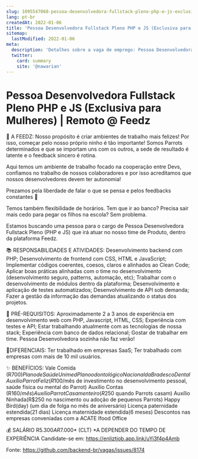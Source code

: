 ```yaml
---
slug: 1095547068-pessoa-desenvolvedora-fullstack-pleno-php-e-js-exclusiva-para-mulheres-remoto-at-feedz
lang: pt-br
createdAt: 2022-01-06
title: 'Pessoa Desenvolvedora Fullstack Pleno PHP e JS (Exclusiva para Mulheres) | Remoto @ Feedz - Vaga de Emprego'
sitemap:
  lastModified: 2022-01-06
meta:
  description: 'Detalhes sobre a vaga de emprego: Pessoa Desenvolvedora Fullstack Pleno PHP e JS (Exclusiva para Mulheres) | Remoto @ Feedz'
  twitter:
    card: summary
    site: '@nawarian'
---
```


# Pessoa Desenvolvedora Fullstack Pleno PHP e JS (Exclusiva para Mulheres) | Remoto @ Feedz

🚀 A FEEDZ:
Nosso propósito é criar ambientes de trabalho mais felizes! Por isso, começar pelo nosso próprio ninho é tão importante! Somos Parrots determinados e que se importam uns com os outros, a sede de resultado é latente e o feedback sincero é rotina.

Aqui temos um ambiente de trabalho focado na cooperação entre Devs, confiamos no trabalho de nossos colaboradores e por isso acreditamos que nossos desenvolvedores devem ter autonomia!

Prezamos pela liberdade de falar o que se pensa e pelos feedbacks constantes 💙

Temos também flexibilidade de horários. Tem que ir ao banco? Precisa sair mais cedo para pegar os filhos na escola? Sem problema.

Estamos buscando uma pessoa para o cargo de Pessoa Desenvolvedora Fullstack Pleno (PHP e JS) que irá atuar no nosso time de Produto, dentro da plataforma Feedz.

📚 RESPONSABILIDADES E ATIVIDADES:
Desenvolvimento backend com PHP;
Desenvolvimento de frontend com CSS, HTML e JavaScript;
Implementar códigos coerentes, coesos, claros e alinhados ao Clean Code;
Aplicar boas práticas alinhadas com o time no desenvolvimento (desenvolvimento seguro, patterns, automação, etc);
Trabalhar com o desenvolvimento de módulos dentro da plataforma;
Desenvolvimento e aplicação de testes automatizados;
Desenvolvimento de API sob demanda;
Fazer a gestão da informação das demandas atualizando o status dos projetos.

🥇 PRÉ-REQUISITOS:
Aproximadamente 2 a 3 anos de experiência em desenvolvimento web com PHP, Javascript, HTML, CSS;
Experiência com testes e API;
Estar trabalhando atualmente com as tecnologias de nossa stack;
Experiência com banco de dados relacional;
Gostar de trabalhar em time. Pessoa Desenvolvedora sozinha não faz verão!

🎯DIFERENCIAIS:
Ter trabalhado em empresas SaaS;
Ter trabalhado com empresas com mais de 10 mil usuários.

✨ BENEFÍCIOS:
Vale Comida (R$700)
Plano de Saúde Unimed
Plano odontológico Nacional da Bradesco Dental
Auxílio Parrot Feliz (R$100/mês de investimento no desenvolvimento pessoal, saúde física ou mental do Parrot)
Auxílio Contas (R$160/mês)
Auxílio Parrot Casamenteiro(R$250 quando Parrots casam)
Auxílio Ninhada(R$250 no nascimento ou adoção de pequenos Parrots)
Happy Bird(day) (um dia de folga no mês de aniversário)
Licença paternidade estendida(21 dias)
Licença maternidade estendida(6 meses)
Descontos nas empresas conveniadas com a ACATE
Ifood Office

💰 SALÁRIO R$5.300 A R$7.000* (CLT)
*A DEPENDER DO TEMPO DE EXPERIÊNCIA
Candidate-se em: https://enliztjob.app.link/uYi3f4p4Amb



Fonte: https://github.com/backend-br/vagas/issues/8174